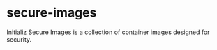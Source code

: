 # secure-images
Initializ Secure Images is a collection of container images designed for security. 
